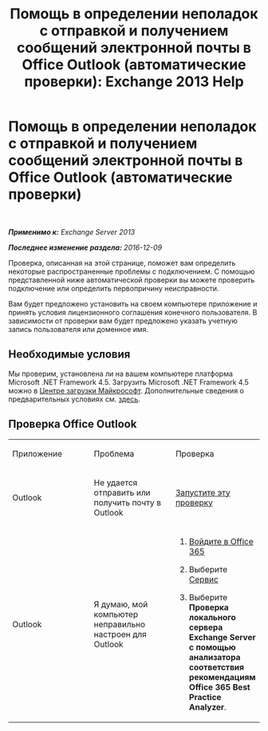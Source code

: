 ﻿---
title: 'Помощь в определении неполадок с отправкой и получением сообщений электронной почты в Office Outlook (автоматические проверки): Exchange 2013 Help'
TOCTitle: Помощь в определении неполадок с отправкой и получением сообщений электронной почты в Office Outlook (автоматические проверки)
ms:assetid: 0de16c79-807a-4cae-9097-22dd61a157b4
ms:mtpsurl: https://technet.microsoft.com/ru-ru/library/Dn793609(v=EXCHG.150)
ms:contentKeyID: 62630008
ms.date: 04/30/2018
mtps_version: v=EXCHG.150
ms.translationtype: HT
---

# Помощь в определении неполадок с отправкой и получением сообщений электронной почты в Office Outlook (автоматические проверки)

 

_**Применимо к:** Exchange Server 2013_

_**Последнее изменение раздела:** 2016-12-09_

Проверка, описанная на этой странице, поможет вам определить некоторые распространенные проблемы с подключением. С помощью представленной ниже автоматической проверки вы можете проверить подключение или определить первопричину неисправности.

Вам будет предложено установить на своем компьютере приложение и принять условия лицензионного соглашения конечного пользователя. В зависимости от проверки вам будет предложено указать учетную запись пользователя или доменное имя.

## Необходимые условия

Мы проверим, установлена ли на вашем компьютере платформа Microsoft .NET Framework 4.5. Загрузить Microsoft .NET Framework 4.5 можно в [Центре загрузки Майкрософт](https://www.microsoft.com/ru-ru/download/details.aspx?id=30653). Дополнительные сведения о предварительных условиях см. [здесь](https://technet.microsoft.com/library/jj851141\(v=exchg.80\).aspx).

## Проверка Office Outlook


<table>
<colgroup>
<col style="width: 33%" />
<col style="width: 33%" />
<col style="width: 33%" />
</colgroup>
<tbody>
<tr class="odd">
<td><p>Приложение</p></td>
<td><p>Проблема</p></td>
<td><p>Проверка</p></td>
</tr>
<tr class="even">
<td><p>Outlook</p></td>
<td><p>Не удается отправить или получить почту в Outlook</p></td>
<td><p><a href="https://go.microsoft.com/fwlink/?linkid=313775">Запустите эту проверку</a></p></td>
</tr>
<tr class="odd">
<td><p>Outlook</p></td>
<td><p>Я думаю, мой компьютер неправильно настроен для Outlook</p></td>
<td><ol>
<li><p><a href="https://portal.microsoftonline.com/">Войдите в Office 365</a></p></li>
<li><p>Выберите <a href="https://portal.microsoftonline.com/tools">Сервис</a></p></li>
<li><p>Выберите <strong>Проверка локального сервера Exchange Server с помощью анализатора соответствия рекомендациям Office 365 Best Practice Analyzer</strong>.</p></li>
</ol></td>
</tr>
</tbody>
</table>

